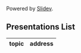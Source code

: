 Powered by [Slidev](https://sli.dev/).

## Presentations List
|  topic |  address |
| :---  | :--- |

